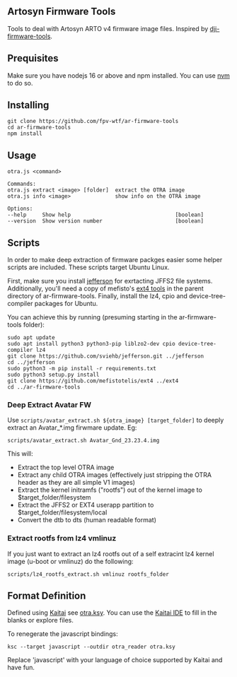 ## Artosyn Firmware Tools

Tools to deal with Artosyn ARTO v4 firmware image files. Inspired by [dji-firmware-tools](https://github.com/o-gs/dji-firmware-tools).

## Prequisites
Make sure you have nodejs 16 or above and npm installed. You can use [nvm](https://github.com/nvm-sh/nvm) to do so. 

## Installing
    git clone https://github.com/fpv-wtf/ar-firmware-tools
    cd ar-firmware-tools
    npm install

## Usage
    otra.js <command>

    Commands:
    otra.js extract <image> [folder]  extract the OTRA image
    otra.js info <image>              show info on the OTRA image

    Options:
    --help     Show help                                 [boolean]
    --version  Show version number                       [boolean]

## Scripts
In order to make deep extraction of firmware packges easier some helper scripts are included. These scripts target Ubuntu Linux.

First, make sure you install [jefferson](https://github.com/sviehb/jefferson) for exrtacting JFFS2 file systems. Additionally, you'll need a copy of mefisto's [ext4 tools](https://github.com/mefistotelis/ext4) in the parent directory of ar-firmware-tools. Finally, install the lz4, cpio and device-tree-compiler packages for Ubuntu.

You can achieve this by running (presuming starting in the ar-firmware-tools folder):

    sudo apt update
    sudo apt install python3 python3-pip liblzo2-dev cpio device-tree-compiler lz4
    git clone https://github.com/sviehb/jefferson.git ../jefferson
    cd ../jefferson
    sudo python3 -m pip install -r requirements.txt
    sudo python3 setup.py install
    git clone https://github.com/mefistotelis/ext4 ../ext4
    cd ../ar-firmware-tools

### Deep Extract Avatar FW
Use `scripts/avatar_extract.sh ${otra_image} [target_folder]` to deeply extract an Avatar_*.img firwmare update. Eg:

    scripts/avatar_extract.sh Avatar_Gnd_23.23.4.img

This will:
 - Extract the top level OTRA image
 - Extract any child OTRA images (effectively just stripping the OTRA header as they are all simple V1 images)
 - Extract the kernel initramfs ("rootfs") out of the kernel image to $target_folder/filesystem
 - Extract the JFFS2 or EXT4 userapp partition to $target_folder/filesystem/local
 - Convert the dtb to dts (human readable format)

### Extract rootfs from lz4 vmlinuz
If you just want to extract an lz4 rootfs out of a self extracint lz4 kernel image (u-boot or vmlinuz) do the following:

    scripts/lz4_rootfs_extract.sh vmlinuz rootfs_folder

## Format Definition
Defined using [Kaitai](https://kaitai.io/) see [otra.ksy](./otra.ksy). You can use the [Kaitai IDE](https://ide.kaitai.io/) to fill in the blanks or explore files.

To renegerate the javascript bindings: 

    ksc --target javascript --outdir otra_reader otra.ksy

Replace 'javascript' with your language of choice supported by Kaitai and have fun.
